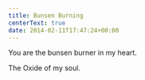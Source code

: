 ```yaml
---
title: Bunsen Burning
centerText: true
date: 2014-02-11T17:47:24+00:00
---
```

You are the bunsen burner in my heart.

The Oxide of my soul.
